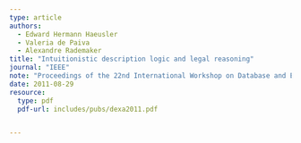 ```yaml
---
type: article
authors:
  - Edward Hermann Haeusler
  - Valeria de Paiva
  - Alexandre Rademaker
title: "Intuitionistic description logic and legal reasoning"
journal: "IEEE"
note: "Proceedings of the 22nd International Workshop on Database and Expert Systems Applications (DEXA)"
date: 2011-08-29
resource:
  type: pdf
  pdf-url: includes/pubs/dexa2011.pdf


---
```

